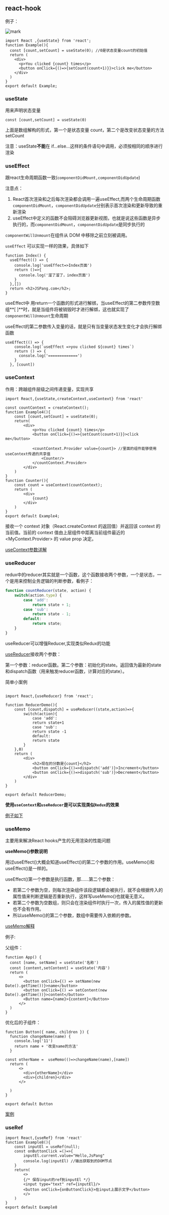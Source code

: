 ## react-hook

例子：

![mark](http://images.91miandan.top/blog/20200828/tPxdldvRiAHc.jpg?imageslim)

````react
import React ,{useState} from 'react';
function Example(){
  const [count,setCount] = useState(0); //0是状态变量count的初始值
  return (
    <div>
      <p>You clicked {count} times</p>
      <button onClick={()=>{setCount(count+1)}}>click me</button>
    </div> 
  )
}
export default Example;
````

### useState

用来声明状态变量

````react
const [count,setCount] = useState(0)
````

上面是数组解构的形式，第一个是状态变量 count，第二个是改变状态变量的方法 setCount

注意：useState**不能**在 if...else...这样的条件语句中调用，必须按相同的顺序进行渲染



### useEffect

跟react生命周期函数一致(``componentDidMount,componentDidUpdate``)

注意点：

1. React首次渲染和之后每次渲染都会调用一遍useEffect,而两个生命周期函数``componentDidMount``，``componentDidUpdate``分别表示首次渲染和更新导致的重新渲染
2. useEffect中定义的函数不会阻碍浏览器更新视图，也就是说这些函数是异步执行的，而``componentDidMount``，``componentDidUpdate``是同步执行的

 

``componentWillUnmount``在组件从 DOM 中移除之前立刻被调用。

``useEffect`` 可以实现一样的效果，具体如下

````react
function Index() {
  useEffect(() => {
    console.log('useEffect=>Index页面')
    return ()=>{
      console.log('溜了溜了，index页面')
    }
  },[])
  return <h2>JSPang.com</h2>;
}
````

useEffect中  用return一个函数的形式进行解绑，当useEffect的第二参数传空数组**[ ]**时，就是当组件将被销毁时才进行解绑，这也就实现了``componentWillUnmount``生命周期

useEffect的第二参数传入变量的话，就是只有当变量状态发生变化才会执行解绑函数

````react
useEffect(() => {
    console.log(`useEffect =>you clicked ${count} times`)
    return () => {
      console.log('=============')
    }
  }, [count])
````

### useContext

作用：跨越组件层级之间传递变量，实现共享

````react
import React,{useState,createContext,useContext} from 'react'

const countContext = createContext();
function Example4(){
    const [count,setCount] = useState(0);
    return(
        <div>
            <p>You clicked {count} times</p>
            <button onClick={()=>{setCount(count+1)}}>click me</button>

            <countContext.Provider value={count}> //里面的组件能够使用useContext传递的共享值
                <Counter/>
            </countContext.Provider>
        </div>
    )
}
function Counter(){
    const count = useContext(countContext);
    return (
        <div>
            {count}
        </div>
    )
}
export default Example4;
````

接收一个 context 对象（React.createContext 的返回值）并返回该 context 的当前值。当前的 context 值由上层组件中距离当前组件最近的 <MyContext.Provider> 的 value prop 决定。

[useContext参数详解](https://www.jianshu.com/p/b15e0c92d7c4)

### useReducer

redux中的reducer其实就是一个函数，这个函数接收两个参数，一个是状态，一个是用来控制业务逻辑的判断参数，看例子：

```javascript
function countReducer(state, action) {
    switch(action.type) {
        case 'add':
            return state + 1;
        case 'sub':
            return state - 1;
        default: 
            return state;
    }
}
```

useReducer可以增强Reducer,实现类似Redux的功能

[useReducer](https://links.jianshu.com/go?to=https%3A%2F%2Freactjs.org%2Fdocs%2Fhooks-reference.html%23usereducer)接收两个参数：

第一个参数：reducer函数。第二个参数：初始化的state。返回值为最新的state和dispatch函数（用来触发reducer函数，计算对应的state）。

简单小案例

````react

import React,{useReducer} from 'react';

function ReducerDemo(){
    const [count,dispatch] = useReducer((state,action)=>{
        switch(action){
            case 'add':
            return state+1
            case 'sub':
            return state -1
            default:
            return state
        }
    },0)
    return (
        <div>
            <h2>现在的分数是{count}</h2>
            <button onClick={()=>dispatch('add')}>Increment</button>
            <button onClick={()=>dispatch('sub')}>Decrement</button>
        </div>
    )
}

export default ReducerDemo;
````



**使用`useContext`和`useReducer`是可以实现类似`Redux`的效果**

[例子如下](https://juejin.im/post/5ceb37c851882520724c7504)

### useMemo

主要用来解决React hooks产生的无用渲染的性能问题

**useMemo()参数说明**

用过useEffect()大概会知道useEffect()的第二个参数的作用。useMemo()和useEffect()是一样的。

useEffect()第一个参数是执行函数，那......第二个参数：

- 若第二个参数为空，则每次渲染组件该段逻辑都会被执行，就不会根据传入的属性值来判断逻辑是否重新执行，这样写useMemo()也就毫无意义。
- 若第二个参数为空数组，则只会在渲染组件时执行一次，传入的属性值的更新也不会有作用。
- 所以useMemo()的第二个参数，数组中需要传入依赖的参数。

[useMemo解释](https://juejin.im/post/6844903925871722510)

例子:

父组件：

```react
function App() {
  const [name, setName] = useState('名称')
  const [content,setContent] = useState('内容')
  return (
      <>
        <button onClick={() => setName(new Date().getTime())}>name</button>
        <button onClick={() => setContent(new Date().getTime())}>content</button>
        <Button name={name}>{content}</Button>
      </>
  )
}
```

优化后的子组件：

````react
function Button({ name, children }) {
  function changeName(name) {
    console.log('11')
    return name + '改变name的方法'
  }

const otherName =  useMemo(()=>changeName(name),[name])
  return (
      <>
        <div>{otherName}</div>
        <div>{children}</div>
      </>

  )
}

export default Button
````

[案例](https://segmentfault.com/a/1190000018697490)

### useRef

````react
import React,{useRef} from 'react'
function Example8(){
    const inputEl = useRef(null);
    const onButtonClick =()=>{
        inputEl.current.value="Hello,JsPang"
        console.log(inputEl) //输出获取到的DOM节点
    }
    return(
        <>
        {/* 保存input的ref到inputEl */}
        <input type="text" ref={inputEl}/>
        <button onClick={onButtonClick}>在input上展示文字</button>
        </>
    )
}
export default Example8
````


